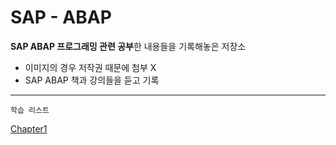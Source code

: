 # SAP - ABAP
**SAP ABAP 프로그래밍 관련 공부**한 내용들을 기록해놓은 저장소   

- 이미지의 경우 저작권 때문에 첨부 X
- SAP ABAP 책과 강의들을 듣고 기록

---

`학습 리스트`

[Chapter1](https://github.com/ssook1222/SAP-ABAP/tree/master/Chapter1)
